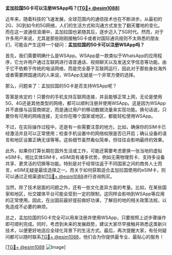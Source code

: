 **孟加拉国5G卡可以注册WSApp吗？[[TG💪+ @esim1088](https://t.me/s/esim1088)]**

近年来，随着科技的飞速发展，全球范围内的通信技术也在不断进步。从最初的2G、3G到如今的5G网络，人们的生活方式和沟通方式发生了翻天覆地的变化。而在这一波通信浪潮中，孟加拉国也紧随其后，逐步迈入了5G时代。然而，对于许多用户来说，尤其是那些刚刚接触5G卡或者对国际通讯规则不太熟悉的朋友们，可能会产生这样一个疑问：**孟加拉国的5G卡可以注册WSApp吗？**

首先，我们需要明确什么是WSApp。WSApp是一款类似于WhatsApp的应用程序，它允许用户通过互联网进行语音通话、视频聊天以及发送文字信息等功能。由于它不依赖于传统的电话网络，而是完全基于互联网运行，因此对于那些身处海外或者需要跨国通讯的人来说，WSApp无疑是一个非常方便的选择。

那么，问题来了：孟加拉国的5G卡是否支持WSApp呢？

答案是肯定的！只要你的手机支持互联网连接，并且能够正常上网，无论是使用5G、4G还是其他类型的网络，都可以顺利注册并使用WSApp。这是因为WSApp并不直接与运营商绑定，而是通过用户的移动数据流量来实现功能。换句话说，只要你有可用的网络连接，无论你在哪个国家或地区，都能轻松使用WSApp。

不过，在实际操作过程中，还是有一些需要注意的地方。比如，确保你的SIM卡已经激活并且可以正常使用；检查手机设置中的网络权限是否已开启；确认设备的语言和地区设置正确无误等等。这些细节虽然看似简单，但往往会影响最终的效果。

此外，如果你打算长期在国外生活或工作，可能还需要考虑更换一张当地的虚拟eSIM卡。相比实体SIM卡，eSIM具有诸多优势，例如无需物理剪卡、支持多设备共享、更灵活的切换等功能。特别是对于经常往返于不同国家之间的商务人士而言，eSIM无疑是最佳选择之一。而关于如何获取适合孟加拉国使用的eSIM卡，则可以通过正规渠道如[TG💪+ @esim1088](https://t.me/s/esim1088)进行咨询购买。

当然，除了技术层面的问题之外，还有一些文化差异方面的考量。比如，在某些国家和地区，社交媒体平台可能会受到一定的限制，这同样会影响到WSApp等应用的正常使用。因此，在出国前最好提前做好功课，了解目的地的相关政策法规，以免造成不必要的麻烦。

总之，孟加拉国的5G卡完全可以用来注册并使用WSApp，只要按照上述步骤操作即可顺利完成。同时，考虑到未来的发展趋势，建议大家尽早接触并熟悉这类新兴技术，以便更好地适应全球化背景下的生活方式。最后，再次提醒大家，有任何疑问都可以随时联系[TG💪+ @esim1088](https://t.me/s/esim1088)，他们会为你提供最专业、最贴心的服务！

[[TG💪+ @esim1088](https://t.me/s/esim1088) ![Image](https://i.postimg.cc/4NQfJmqS/Snipaste-2025-05-13-00-14-12.png)]